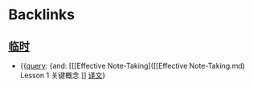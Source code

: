 
# Backlinks
## [临时](临时.md)
- {{[query](query.md): {and: [[[Effective Note-Taking]([[Effective Note-Taking.md) Lesson 1 关键概念 ]] [译文](译文.md)}


